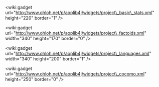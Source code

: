 &lt;wiki:gadget url="http://www.ohloh.net/p/aoplib4j/widgets/project\_basic\_stats.xml" height="220" border="1" /&gt;

&lt;wiki:gadget url="http://www.ohloh.net/p/aoplib4j/widgets/project\_factoids.xml" width="340" height="170" border="0" /&gt;

&lt;wiki:gadget url="http://www.ohloh.net/p/aoplib4j/widgets/project\_languages.xml" width="340" height="200" border="1" /&gt;


&lt;wiki:gadget url="http://www.ohloh.net/p/aoplib4j/widgets/project\_cocomo.xml" height="250" border="0" /&gt;
